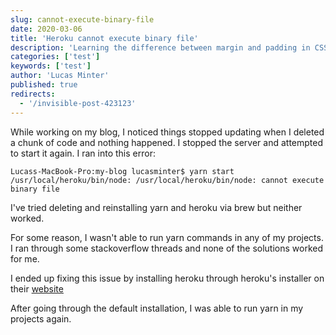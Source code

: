 ```yaml
---
slug: cannot-execute-binary-file
date: 2020-03-06
title: 'Heroku cannot execute binary file'
description: 'Learning the difference between margin and padding in CSS'
categories: ['test']
keywords: ['test']
author: 'Lucas Minter'
published: true
redirects:
  - '/invisible-post-423123'
---
```


While working on my blog, I noticed things stopped updating when I deleted a chunk of code and nothing happened. I stopped the server and attempted to start it again. I ran into this error: 

```
Lucass-MacBook-Pro:my-blog lucasminter$ yarn start
/usr/local/heroku/bin/node: /usr/local/heroku/bin/node: cannot execute binary file
```

I've tried deleting and reinstalling yarn and heroku via brew but neither worked. 

For some reason, I wasn't able to run yarn commands in any of my projects. I ran through some stackoverflow threads and none of the solutions worked for me. 

I ended up fixing this issue by installing heroku through heroku's installer on their [website](https://devcenter.heroku.com/articles/heroku-cli#download-and-install)

After going through the default installation, I was able to run yarn in my projects again. 